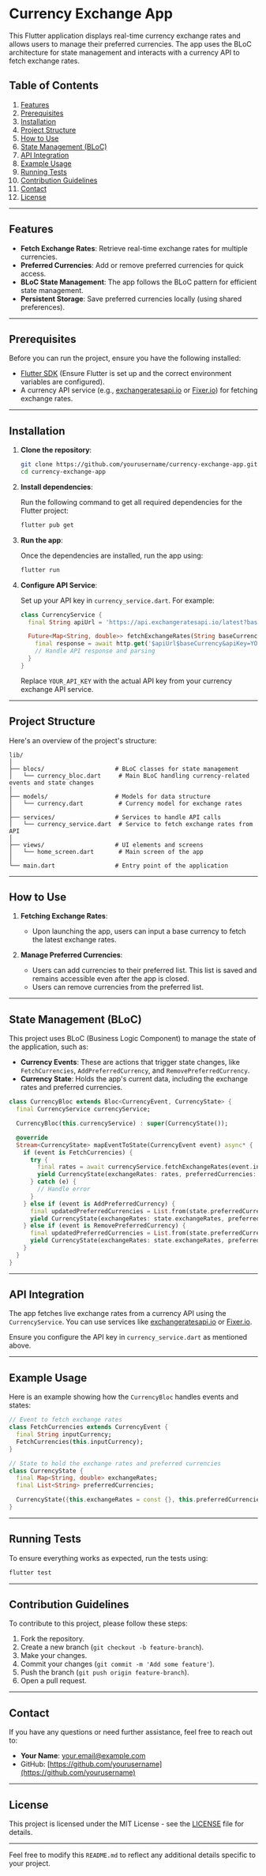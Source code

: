 # Currency Exchange App

This Flutter application displays real-time currency exchange rates and allows users to manage their preferred currencies. The app uses the BLoC architecture for state management and interacts with a currency API to fetch exchange rates.

## Table of Contents

1. [Features](#features)
2. [Prerequisites](#prerequisites)
3. [Installation](#installation)
4. [Project Structure](#project-structure)
5. [How to Use](#how-to-use)
6. [State Management (BLoC)](#state-management-bloc)
7. [API Integration](#api-integration)
8. [Example Usage](#example-usage)
9. [Running Tests](#running-tests)
10. [Contribution Guidelines](#contribution-guidelines)
11. [Contact](#contact)
12. [License](#license)

---

## Features

- **Fetch Exchange Rates**: Retrieve real-time exchange rates for multiple currencies.
- **Preferred Currencies**: Add or remove preferred currencies for quick access.
- **BLoC State Management**: The app follows the BLoC pattern for efficient state management.
- **Persistent Storage**: Save preferred currencies locally (using shared preferences).

---

## Prerequisites

Before you can run the project, ensure you have the following installed:

- [Flutter SDK](https://flutter.dev/docs/get-started/install) (Ensure Flutter is set up and the correct environment variables are configured).
- A currency API service (e.g., [exchangeratesapi.io](https://exchangeratesapi.io/) or [Fixer.io](https://fixer.io/)) for fetching exchange rates.
  
---

## Installation

1. **Clone the repository**:

    ```bash
    git clone https://github.com/yourusername/currency-exchange-app.git
    cd currency-exchange-app
    ```

2. **Install dependencies**:

    Run the following command to get all required dependencies for the Flutter project:

    ```bash
    flutter pub get
    ```

3. **Run the app**:

    Once the dependencies are installed, run the app using:

    ```bash
    flutter run
    ```

4. **Configure API Service**:

    Set up your API key in `currency_service.dart`. For example:

    ```dart
    class CurrencyService {
      final String apiUrl = 'https://api.exchangeratesapi.io/latest?base=';

      Future<Map<String, double>> fetchExchangeRates(String baseCurrency) async {
        final response = await http.get('$apiUrl$baseCurrency&apiKey=YOUR_API_KEY');
        // Handle API response and parsing
      }
    }
    ```

    Replace `YOUR_API_KEY` with the actual API key from your currency exchange API service.

---

## Project Structure

Here's an overview of the project's structure:

```
lib/
│
├── blocs/                    # BLoC classes for state management
│   └── currency_bloc.dart     # Main BLoC handling currency-related events and state changes
│
├── models/                   # Models for data structure
│   └── currency.dart          # Currency model for exchange rates
│
├── services/                 # Services to handle API calls
│   └── currency_service.dart  # Service to fetch exchange rates from API
│
├── views/                    # UI elements and screens
│   └── home_screen.dart       # Main screen of the app
│
└── main.dart                 # Entry point of the application
```

---

## How to Use

1. **Fetching Exchange Rates**:
   - Upon launching the app, users can input a base currency to fetch the latest exchange rates.
   
2. **Manage Preferred Currencies**:
   - Users can add currencies to their preferred list. This list is saved and remains accessible even after the app is closed.
   - Users can remove currencies from the preferred list.

---

## State Management (BLoC)

This project uses BLoC (Business Logic Component) to manage the state of the application, such as:

- **Currency Events**: These are actions that trigger state changes, like `FetchCurrencies`, `AddPreferredCurrency`, and `RemovePreferredCurrency`.
- **Currency State**: Holds the app's current data, including the exchange rates and preferred currencies.

```dart
class CurrencyBloc extends Bloc<CurrencyEvent, CurrencyState> {
  final CurrencyService currencyService;

  CurrencyBloc(this.currencyService) : super(CurrencyState());

  @override
  Stream<CurrencyState> mapEventToState(CurrencyEvent event) async* {
    if (event is FetchCurrencies) {
      try {
        final rates = await currencyService.fetchExchangeRates(event.inputCurrency);
        yield CurrencyState(exchangeRates: rates, preferredCurrencies: state.preferredCurrencies);
      } catch (e) {
        // Handle error
      }
    } else if (event is AddPreferredCurrency) {
      final updatedPreferredCurrencies = List.from(state.preferredCurrencies)..add(event.currencyCode);
      yield CurrencyState(exchangeRates: state.exchangeRates, preferredCurrencies: updatedPreferredCurrencies);
    } else if (event is RemovePreferredCurrency) {
      final updatedPreferredCurrencies = List.from(state.preferredCurrencies)..remove(event.currencyCode);
      yield CurrencyState(exchangeRates: state.exchangeRates, preferredCurrencies: updatedPreferredCurrencies);
    }
  }
}
```

---

## API Integration

The app fetches live exchange rates from a currency API using the `CurrencyService`. You can use services like [exchangeratesapi.io](https://exchangeratesapi.io/) or [Fixer.io](https://fixer.io/).

Ensure you configure the API key in `currency_service.dart` as mentioned above.

---

## Example Usage

Here is an example showing how the `CurrencyBloc` handles events and states:

```dart
// Event to fetch exchange rates
class FetchCurrencies extends CurrencyEvent {
  final String inputCurrency;
  FetchCurrencies(this.inputCurrency);
}

// State to hold the exchange rates and preferred currencies
class CurrencyState {
  final Map<String, double> exchangeRates;
  final List<String> preferredCurrencies;

  CurrencyState({this.exchangeRates = const {}, this.preferredCurrencies = const []});
}
```

---

## Running Tests

To ensure everything works as expected, run the tests using:

```bash
flutter test
```

---

## Contribution Guidelines

To contribute to this project, please follow these steps:

1. Fork the repository.
2. Create a new branch (`git checkout -b feature-branch`).
3. Make your changes.
4. Commit your changes (`git commit -m 'Add some feature'`).
5. Push the branch (`git push origin feature-branch`).
6. Open a pull request.

---

## Contact

If you have any questions or need further assistance, feel free to reach out to:

- **Your Name**: [your.email@example.com](mailto:your.email@example.com)
- GitHub: [https://github.com/yourusername](https://github.com/yourusername)

---

## License

This project is licensed under the MIT License - see the [LICENSE](LICENSE) file for details.

---

Feel free to modify this `README.md` to reflect any additional details specific to your project.
